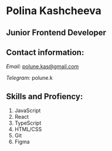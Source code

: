 # Polina Kashcheeva
## Junior Frontend Developer

## Contact information:

*Email:* polune.kas@gmail.com


*Telegram:* polune.k


## Skills and Profiency:

1. JavaScript
2. React
3. TypeScript
4. HTML/CSS
5. Git
6. Figma


